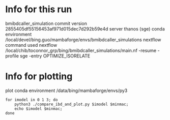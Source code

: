 
# Info for this run

bmibdcaller_simulation commit version   2855405df55156453af971d015dec7d292b59e4d
server                                  thanos (sge)
conda environment                       /local/devel/bing.guo/mambaforge/envs/bmibdcaller_simulations
nextflow command used                   nextflow /local/chib/toconnor_grp/bing/bmibdcaller_simulations/main.nf -resume -profile sge -entry OPTIMIZE_ISORELATE 

# Info for plotting
plot conda environment                 /data/bing/mambaforge/envs/py3
```
for imodel in 0 1 3; do 
    python3 ./compare_ibd_and_plot.py $imodel $minmac; 
    echo $imodel $minmac; 
done
```
